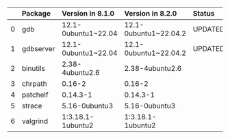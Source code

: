 <!-- markdown-link-check-disable -->

|    | Package   | Version in 8.1.0    | Version in 8.2.0      | Status   |
|---:|:----------|:--------------------|:----------------------|:---------|
|  0 | gdb       | 12.1-0ubuntu1~22.04 | 12.1-0ubuntu1~22.04.2 | UPDATED  |
|  1 | gdbserver | 12.1-0ubuntu1~22.04 | 12.1-0ubuntu1~22.04.2 | UPDATED  |
|  2 | binutils  | 2.38-4ubuntu2.6     | 2.38-4ubuntu2.6       |          |
|  3 | chrpath   | 0.16-2              | 0.16-2                |          |
|  4 | patchelf  | 0.14.3-1            | 0.14.3-1              |          |
|  5 | strace    | 5.16-0ubuntu3       | 5.16-0ubuntu3         |          |
|  6 | valgrind  | 1:3.18.1-1ubuntu2   | 1:3.18.1-1ubuntu2     |          |
